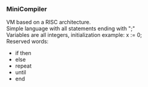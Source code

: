 ### MiniCompiler

VM based on a RISC architecture. \
Simple language with all statements ending with ";" \
Variables are all integers, initialization example: x := 0; \
Reserved words: 
* if then 
* else
* repeat 
* until 
* end  


